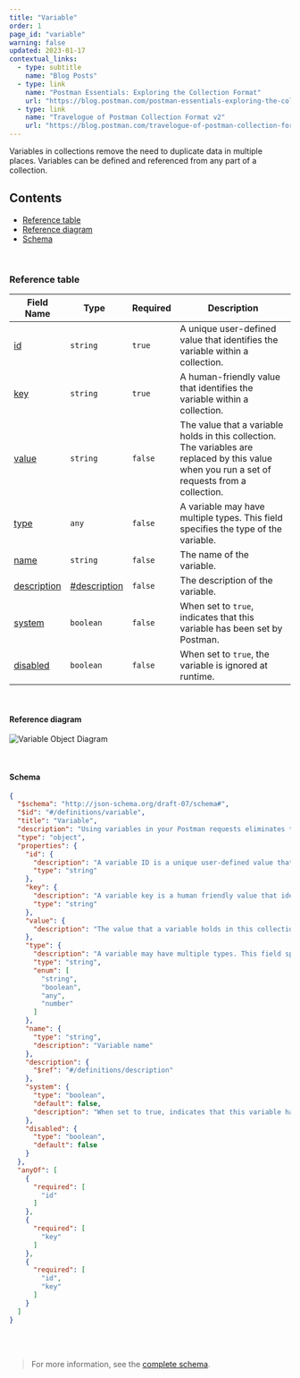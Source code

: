 ```yaml
---
title: "Variable"
order: 1
page_id: "variable"
warning: false
updated: 2023-01-17
contextual_links:
  - type: subtitle
    name: "Blog Posts"
  - type: link
    name: "Postman Essentials: Exploring the Collection Format"
    url: "https://blog.postman.com/postman-essentials-exploring-the-collection-format/"
  - type: link
    name: "Travelogue of Postman Collection Format v2"
    url: "https://blog.postman.com/travelogue-of-postman-collection-format-v2/"
---
```


Variables in collections remove the need to duplicate data in multiple places. Variables can be defined and referenced from any part of a collection.

## Contents

- [Reference table](#reference-table)
- [Reference diagram](#reference-diagram)
- [Schema](#schema)

<br />

### Reference table

Field Name | Type&nbsp;&nbsp; | Required | Description
--- | --- | --- | ---
[id](https://github.com/postmanlabs/schemas/blob/da7578c2d71c46de2d39d04fbeebc26570591a44/schemas/draft-07/v2.1.0/collection/variable.json#L8) | `string` | `true` | A unique user-defined value that identifies the variable within a collection.
[key](https://github.com/postmanlabs/schemas/blob/da7578c2d71c46de2d39d04fbeebc26570591a44/schemas/draft-07/v2.1.0/collection/variable.json#L12) | `string` | `true` | A human-friendly value that identifies the variable within a collection.
[value](https://github.com/postmanlabs/schemas/blob/da7578c2d71c46de2d39d04fbeebc26570591a44/schemas/draft-07/v2.1.0/collection/variable.json#L16) | `string` | `false` | The value that a variable holds in this collection. The variables are replaced by this value when you run a set of requests from a collection.
[type](https://github.com/postmanlabs/schemas/blob/da7578c2d71c46de2d39d04fbeebc26570591a44/schemas/draft-07/v2.1.0/collection/variable.json#L19) | `any` | `false` | A variable may have multiple types. This field specifies the type of the variable.
[name](https://github.com/postmanlabs/schemas/blob/da7578c2d71c46de2d39d04fbeebc26570591a44/schemas/draft-07/v2.1.0/collection/variable.json#L29) | `string` | `false` | The name of the variable.
[description](https://github.com/postmanlabs/schemas/blob/da7578c2d71c46de2d39d04fbeebc26570591a44/schemas/draft-07/v2.1.0/collection/variable.json#L33) | [#description](/reference/description/) | `false` | The description of the variable.
[system](https://github.com/postmanlabs/schemas/blob/da7578c2d71c46de2d39d04fbeebc26570591a44/schemas/draft-07/v2.1.0/collection/variable.json#L36) | `boolean` | `false` | When set to `true`, indicates that this variable has been set by Postman.
[disabled](https://github.com/postmanlabs/schemas/blob/da7578c2d71c46de2d39d04fbeebc26570591a44/schemas/draft-07/v2.1.0/collection/variable.json#L41) | `boolean` | `false` | When set to `true`, the variable is ignored at runtime.

<br />

#### Reference diagram

![Variable Object Diagram](../../../images/variable@2x.jpg)

<br />

#### Schema

```json
{
  "$schema": "http://json-schema.org/draft-07/schema#",
  "$id": "#/definitions/variable",
  "title": "Variable",
  "description": "Using variables in your Postman requests eliminates the need to duplicate requests, which can save a lot of time. Variables can be defined, and referenced to from any part of a request.",
  "type": "object",
  "properties": {
    "id": {
      "description": "A variable ID is a unique user-defined value that identifies the variable within a collection. In traditional terms, this would be a variable name.",
      "type": "string"
    },
    "key": {
      "description": "A variable key is a human friendly value that identifies the variable within a collection. In traditional terms, this would be a variable name.",
      "type": "string"
    },
    "value": {
      "description": "The value that a variable holds in this collection. Ultimately, the variables will be replaced by this value, when say running a set of requests from a collection"
    },
    "type": {
      "description": "A variable may have multiple types. This field specifies the type of the variable.",
      "type": "string",
      "enum": [
        "string",
        "boolean",
        "any",
        "number"
      ]
    },
    "name": {
      "type": "string",
      "description": "Variable name"
    },
    "description": {
      "$ref": "#/definitions/description"
    },
    "system": {
      "type": "boolean",
      "default": false,
      "description": "When set to true, indicates that this variable has been set by Postman"
    },
    "disabled": {
      "type": "boolean",
      "default": false
    }
  },
  "anyOf": [
    {
      "required": [
        "id"
      ]
    },
    {
      "required": [
        "key"
      ]
    },
    {
      "required": [
        "id",
        "key"
      ]
    }
  ]
}
```

<br /><br />

> For more information, see the [complete schema](https://schema.postman.com/collection/json/v2.1.0/draft-07/collection.json).
